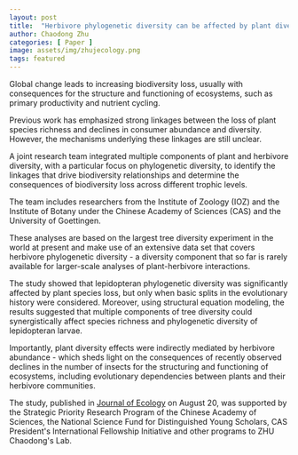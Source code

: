 ```yaml
---
layout: post
title:  "Herbivore phylogenetic diversity can be affected by plant diversity loss"
author: Chaodong Zhu
categories: [ Paper ]
image: assets/img/zhujecology.png
tags: featured
---
```

Global change leads to increasing biodiversity loss, usually with consequences for the structure and functioning of ecosystems, such as primary productivity and nutrient cycling.

Previous work has emphasized strong linkages between the loss of plant species richness and declines in consumer abundance and diversity. However, the mechanisms underlying these linkages are still unclear.

A joint research team integrated multiple components of plant and herbivore diversity, with a particular focus on phylogenetic diversity, to identify the linkages that drive biodiversity relationships and determine the consequences of biodiversity loss across different trophic levels.

The team includes researchers from the Institute of Zoology (IOZ) and the Institute of Botany under the Chinese Academy of Sciences (CAS) and the University of Goettingen.

These analyses are based on the largest tree diversity experiment in the world at present and make use of an extensive data set that covers herbivore phylogenetic diversity - a diversity component that so far is rarely available for larger-scale analyses of plant-herbivore interactions.

The study showed that lepidopteran phylogenetic diversity was significantly affected by plant species loss, but only when basic splits in the evolutionary history were considered. Moreover, using structural equation modeling, the results suggested that multiple components of tree diversity could synergistically affect species richness and phylogenetic diversity of lepidopteran larvae.

Importantly, plant diversity effects were indirectly mediated by herbivore abundance - which sheds light on the consequences of recently observed declines in the number of insects for the structuring and functioning of ecosystems, including evolutionary dependencies between plants and their herbivore communities.

The study, published in [Journal of Ecology](https://besjournals.onlinelibrary.wiley.com/doi/10.1111/1365-2745.13273) on August 20, was supported by the Strategic Priority Research Program of the Chinese Academy of Sciences, the National Science Fund for Distinguished Young Scholars, CAS President's International Fellowship Initiative and other programs to ZHU Chaodong's Lab.
